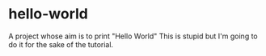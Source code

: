 # hello-world
A project whose aim is to print "Hello World"
This is stupid but I'm going to do it for the sake of the tutorial.
